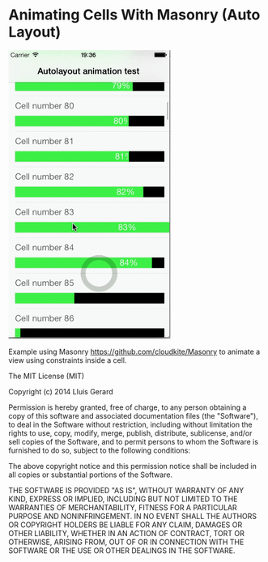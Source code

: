 Animating Cells With Masonry (Auto Layout)
==========================================

![](https://github.com/lluisgerard/Masonry-Animated-Cell/raw/master/images/growBarAnimation.gif)

Example using Masonry https://github.com/cloudkite/Masonry to animate a view using constraints inside a cell.


The MIT License (MIT)

Copyright (c) 2014 Lluis Gerard

Permission is hereby granted, free of charge, to any person obtaining a copy
of this software and associated documentation files (the "Software"), to deal
in the Software without restriction, including without limitation the rights
to use, copy, modify, merge, publish, distribute, sublicense, and/or sell
copies of the Software, and to permit persons to whom the Software is
furnished to do so, subject to the following conditions:

The above copyright notice and this permission notice shall be included in all
copies or substantial portions of the Software.

THE SOFTWARE IS PROVIDED "AS IS", WITHOUT WARRANTY OF ANY KIND, EXPRESS OR
IMPLIED, INCLUDING BUT NOT LIMITED TO THE WARRANTIES OF MERCHANTABILITY,
FITNESS FOR A PARTICULAR PURPOSE AND NONINFRINGEMENT. IN NO EVENT SHALL THE
AUTHORS OR COPYRIGHT HOLDERS BE LIABLE FOR ANY CLAIM, DAMAGES OR OTHER
LIABILITY, WHETHER IN AN ACTION OF CONTRACT, TORT OR OTHERWISE, ARISING FROM,
OUT OF OR IN CONNECTION WITH THE SOFTWARE OR THE USE OR OTHER DEALINGS IN THE
SOFTWARE.